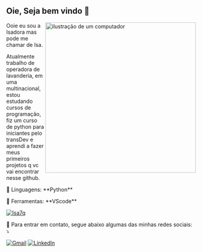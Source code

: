 ## Oie, Seja bem vindo 👋
<img src="https://raw.githubusercontent.com/MicaelliMedeiros/micaellimedeiros/master/image/computer-illustration.png" alt="ilustração de um computador" min-width="400px" max-width="400px" width="400px" align="right">

<p align="left"> 
  Ooie eu sou a Isadora mas pode me chamar de Isa.
  
  Atualmente trabalho de operadora de lavanderia, em uma multinacional,
  estou estudando cursos de programação,
  fiz um curso de python para iniciantes pelo transDev e aprendi a fazer meus primeiros
  projetos q vc vai encontrar nesse github.
</p>

<p align="left">
  🦄 Linguagens: **Python**
</p>

<p align="left">
  💼 Ferramentas: **VScode**
</p>

[![Isa7q](https://github-readme-stats.vercel.app/api/top-langs/?username=Isa7q&layout=compact)](https://github.com/Isa7q)

<p align="left">
  💌 Para entrar em contato, segue abaixo algumas das minhas redes sociais: ⤵️
</p>

<div align="left">
  <a href="mailto:isa7qcontatodev@gmail.com" title="Gmail">
    <img src="https://img.shields.io/badge/-Gmail-FF0000?style=flat-square&labelColor=FF0000&logo=gmail&logoColor=white" alt="Gmail"/></a>
  <a href="https://www.linkedin.com/in/isa7q/" title="LinkedIn">
    <img src="https://img.shields.io/badge/-Linkedin-0e76a8?style=flat-square&logo=Linkedin&logoColor=white" alt="LinkedIn"/></a>
</div>
